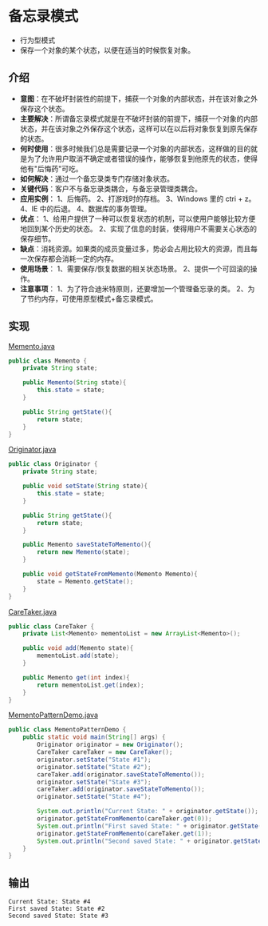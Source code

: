 # 备忘录模式
- 行为型模式
- 保存一个对象的某个状态，以便在适当的时候恢复对象。

## 介绍
- **意图**：在不破坏封装性的前提下，捕获一个对象的内部状态，并在该对象之外保存这个状态。
- **主要解决**：所谓备忘录模式就是在不破坏封装的前提下，捕获一个对象的内部状态，并在该对象之外保存这个状态，这样可以在以后将对象恢复到原先保存的状态。
- **何时使用**：很多时候我们总是需要记录一个对象的内部状态，这样做的目的就是为了允许用户取消不确定或者错误的操作，能够恢复到他原先的状态，使得他有"后悔药"可吃。
- **如何解决**：通过一个备忘录类专门存储对象状态。
- **关键代码**：客户不与备忘录类耦合，与备忘录管理类耦合。
- **应用实例**： 1、后悔药。 2、打游戏时的存档。 3、Windows 里的 ctri + z。 4、IE 中的后退。 4、数据库的事务管理。
- **优点**： 1、给用户提供了一种可以恢复状态的机制，可以使用户能够比较方便地回到某个历史的状态。 2、实现了信息的封装，使得用户不需要关心状态的保存细节。
- **缺点**：消耗资源。如果类的成员变量过多，势必会占用比较大的资源，而且每一次保存都会消耗一定的内存。
- **使用场景**： 1、需要保存/恢复数据的相关状态场景。 2、提供一个可回滚的操作。
- **注意事项**： 1、为了符合迪米特原则，还要增加一个管理备忘录的类。 2、为了节约内存，可使用原型模式+备忘录模式。

## 实现

[Memento.java](../my-action-pattern/src/main/java/com/wjpdev/myaction/pattern/behavioral/mementopattern/Memento.java)
```java
public class Memento {
    private String state;

    public Memento(String state){
        this.state = state;
    }

    public String getState(){
        return state;
    }
}
```

[Originator.java](../my-action-pattern/src/main/java/com/wjpdev/myaction/pattern/behavioral/mementopattern/Originator.java)
```java
public class Originator {
    private String state;

    public void setState(String state){
        this.state = state;
    }

    public String getState(){
        return state;
    }

    public Memento saveStateToMemento(){
        return new Memento(state);
    }

    public void getStateFromMemento(Memento Memento){
        state = Memento.getState();
    }
}
```

[CareTaker.java](../my-action-pattern/src/main/java/com/wjpdev/myaction/pattern/behavioral/mementopattern/CareTaker.java)
```java
public class CareTaker {
    private List<Memento> mementoList = new ArrayList<Memento>();

    public void add(Memento state){
        mementoList.add(state);
    }

    public Memento get(int index){
        return mementoList.get(index);
    }
}
```

[MementoPatternDemo.java](../my-action-pattern/src/main/java/com/wjpdev/myaction/pattern/behavioral/mementopattern/MementoPatternDemo.java)
```java
public class MementoPatternDemo {
    public static void main(String[] args) {
        Originator originator = new Originator();
        CareTaker careTaker = new CareTaker();
        originator.setState("State #1");
        originator.setState("State #2");
        careTaker.add(originator.saveStateToMemento());
        originator.setState("State #3");
        careTaker.add(originator.saveStateToMemento());
        originator.setState("State #4");

        System.out.println("Current State: " + originator.getState());
        originator.getStateFromMemento(careTaker.get(0));
        System.out.println("First saved State: " + originator.getState());
        originator.getStateFromMemento(careTaker.get(1));
        System.out.println("Second saved State: " + originator.getState());
    }
}
```
## 输出
```
Current State: State #4
First saved State: State #2
Second saved State: State #3
```